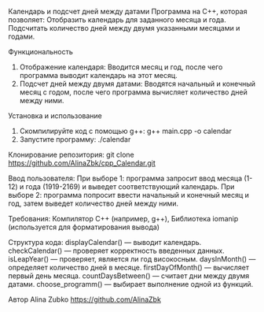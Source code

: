 Календарь и подсчет дней между датами
Программа на C++, которая позволяет:
Отобразить календарь для заданного месяца и года.
Подсчитать количество дней между двумя указанными месяцами и годами.

Функциональность
1. Отображение календаря: 
Вводится месяц и год, после чего программа выводит календарь на этот месяц.
2. Подсчет дней между двумя датами:
Вводятся начальный и конечный месяц с годом, после чего программа вычисляет количество дней между ними.

Установка и использование
1. Скомпилируйте код с помощью g++:
g++ main.cpp -o calendar
2. Запустите программу:
./calendar

Клонирование репозитория:
git clone https://github.com/AlinaZbk/cpp_Calendar.git

Ввод пользователя:
При выборе 1: программа запросит ввод месяца (1-12) и года (1919-2169) и выведет соответствующий календарь.
При выборе 2: программа попросит ввести начальный и конечный месяц и год, затем выведет количество дней между ними.

Требования:
Компилятор C++ (например, g++),
Библиотека iomanip (используется для форматирования вывода)

Структура кода:
displayCalendar() — выводит календарь.
checkCalendar() — проверяет корректность введенных данных.
isLeapYear() — проверяет, является ли год високосным.
daysInMonth() — определяет количество дней в месяце.
firstDayOfMonth() — вычисляет первый день месяца.
countDaysBetween() — считает дни между двумя датами.
choose_programm() — выбирает выполнение одной из функций.

Автор
Alina Zubko 
https://github.com/AlinaZbk
